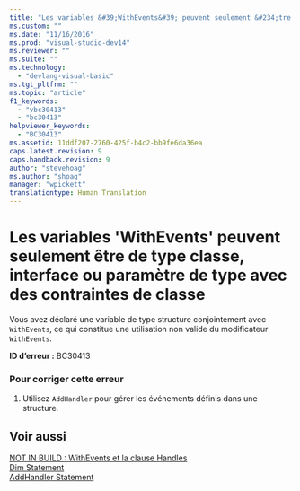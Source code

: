 ```yaml
---
title: "Les variables &#39;WithEvents&#39; peuvent seulement &#234;tre de type classe, interface ou param&#232;tre de type avec des contraintes de classe | Microsoft Docs"
ms.custom: ""
ms.date: "11/16/2016"
ms.prod: "visual-studio-dev14"
ms.reviewer: ""
ms.suite: ""
ms.technology: 
  - "devlang-visual-basic"
ms.tgt_pltfrm: ""
ms.topic: "article"
f1_keywords: 
  - "vbc30413"
  - "bc30413"
helpviewer_keywords: 
  - "BC30413"
ms.assetid: 11ddf207-2760-425f-b4c2-bb9fe6da36ea
caps.latest.revision: 9
caps.handback.revision: 9
author: "stevehoag"
ms.author: "shoag"
manager: "wpickett"
translationtype: Human Translation
---
```

# Les variables &#39;WithEvents&#39; peuvent seulement &#234;tre de type classe, interface ou param&#232;tre de type avec des contraintes de classe
Vous avez déclaré une variable de type structure conjointement avec `WithEvents`, ce qui constitue une utilisation non valide du modificateur `WithEvents`.  
  
 **ID d’erreur :** BC30413  
  
### Pour corriger cette erreur  
  
1.  Utilisez `AddHandler` pour gérer les événements définis dans une structure.  
  
## Voir aussi  
 [NOT IN BUILD : WithEvents et la clause Handles](http://msdn.microsoft.com/fr-fr/072b9cf6-6298-46f1-849e-4edc1631564c)   
 [Dim Statement](../../visual-basic/language-reference/statements/dim-statement.md)   
 [AddHandler Statement](../../visual-basic/language-reference/statements/addhandler-statement.md)